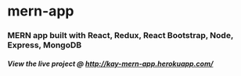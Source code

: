 # mern-app
### MERN app built with React, Redux, React Bootstrap, Node, Express, MongoDB
##### View the live project @ http://kay-mern-app.herokuapp.com/
